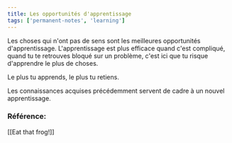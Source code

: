 ```yaml
---
title: Les opportunités d'apprentissage
tags: ['permanent-notes', 'learning']
---
```


Les choses qui n'ont pas de sens sont les meilleures opportunités d'apprentissage. L'apprentissage est plus efficace quand c'est compliqué, quand tu te retrouves bloqué sur un problème, c'est ici que tu risque d'apprendre le plus de choses.

Le plus tu apprends, le plus tu retiens. 

Les connaissances acquises précédemment servent de cadre à un nouvel apprentissage. 

### Référence: 
[[Eat that frog!]]